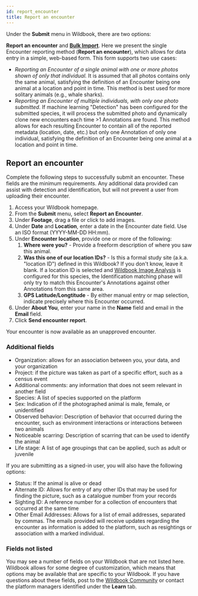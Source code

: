 ```yaml
---
id: report_encounter
title: Report an encounter
---
```



Under the **Submit** menu in Wildbook, there are two options:

**Report an encounter** and **[Bulk Import](/docs/researchers/bulk_import)**. Here we present the single Encounter reporting method (**Report an encounter**), which allows for data entry in a simple, web-based form. This form supports two use cases:

- *Reporting an Encounter of a single animal with one or more photos shown of only that individual.* It is assumed that all photos contains only the same animal, satisfying the definition of an Encounter being one animal at a location and point in time. This method is best used for more solitary animals (e.g., whale sharks). 
- *Reporting an Encounter of multiple individuals, with only one photo submitted.* If machine learning "Detection" has been configured for the submitted species, it will process the submitted photo and dynamically clone new encounters each time >1 Annotations are found. This method allows for each resulting Encounter to contain all of the reported metadata (location, date, etc.) but only one Annotation of only one individual, satisfying the definition of an Encounter being one animal at a location and point in time.

## Report an encounter 

Complete the following steps to successfully submit an encounter. These fields are the minimum requirements. Any additional data provided can assist with detection and identification, but will not prevent a user from uploading their encounter.

1. Access your Wildbook homepage.
2. From the **Submit** menu, select **Report an Encounter**.
3. Under **Footage**, drag a file or click to add images. 
4. Under **Date** and **Location**, enter a date in the Encounter date field. Use an ISO format (YYYY-MM-DD HH:mm).
5. Under **Encounter location**, provide one or more of the following:
   1. **Where were you?** - Provide a freeform description of where you saw this animal.
   2. **Was this one of our location IDs?** -  Is this a formal study site (a.k.a. "location ID") defined in this Wildbook? If you don't know, leave it blank. If a location ID is selected and [Wildbook Image Analysis](ia_pipeline.md) is configured for this species, the Identification matching phase will only try to match this Encounter's Annotations against other Annotations from this same area. 
   3. **GPS Latitude/Longtitude** - By either manual entry or map selection, indicate precisely where this Encounter occurred.
6. Under **About You**, enter your name in the **Name** field and email in the **Email** field.
7. Click **Send encounter report**.

Your encounter is now available as an unapproved encounter.

### Additional fields 

 - Organization: allows for an association between you, your data, and your organization
 - Project: if the picture was taken as part of a specific effort, such as a census event
 - Additional comments: any information that does not seem relevant in another field
 - Species: A list of species supported on the platform
 - Sex: Indication of if the photographed animal is male, female, or unidentified
 - Observed behavior: Description of behavior that occurred during the encounter, such as environment interactions or interactions between two animals
 - Noticeable scarring: Description of scarring that can be used to identify the animal
 - Life stage: A list of age groupings that can be applied, such as adult or juvenile

If you are submitting as a signed-in user, you will also have the following options:

 - Status: If the animal is alive or dead
 - Alternate ID: Allows for entry of any other IDs that may be used for finding the picture, such as a catalogue number from your records
 - Sighting ID: A reference number for a collection of encounters that occurred at the same time
 - Other Email Addresses: Allows for a list of email addresses, separated by commas. The emails provided will receive updates regarding the encounter as information is added to the platform, such as resightings or association with a marked individual.

### Fields not listed 

You may see a number of fields on your Wildbook that are not listed here. Wildbook allows for some degree of customization, which means that options may be available that are specific to your Wildbook. If you have questions about these fields, post to the [Wildbook Community](https://community.wildme.org) or contact the platform managers identified under the **Learn** tab.
